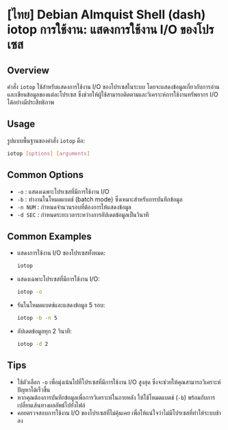 # [ไทย] Debian Almquist Shell (dash) iotop การใช้งาน: แสดงการใช้งาน I/O ของโปรเซส

## Overview
คำสั่ง `iotop` ใช้สำหรับแสดงการใช้งาน I/O ของโปรเซสในระบบ โดยจะแสดงข้อมูลเกี่ยวกับการอ่านและเขียนข้อมูลของแต่ละโปรเซส ซึ่งช่วยให้ผู้ใช้สามารถติดตามและวิเคราะห์การใช้งานทรัพยากร I/O ได้อย่างมีประสิทธิภาพ

## Usage
รูปแบบพื้นฐานของคำสั่ง `iotop` คือ:

```bash
iotop [options] [arguments]
```

## Common Options
- `-o` : แสดงเฉพาะโปรเซสที่มีการใช้งาน I/O
- `-b` : ทำงานในโหมดแบตช์ (batch mode) ซึ่งเหมาะสำหรับการบันทึกข้อมูล
- `-n NUM` : กำหนดจำนวนรอบที่ต้องการให้แสดงข้อมูล
- `-d SEC` : กำหนดระยะเวลาระหว่างการอัปเดตข้อมูลเป็นวินาที

## Common Examples
- แสดงการใช้งาน I/O ของโปรเซสทั้งหมด:
  ```bash
  iotop
  ```

- แสดงเฉพาะโปรเซสที่มีการใช้งาน I/O:
  ```bash
  iotop -o
  ```

- รันในโหมดแบตช์และแสดงข้อมูล 5 รอบ:
  ```bash
  iotop -b -n 5
  ```

- อัปเดตข้อมูลทุก 2 วินาที:
  ```bash
  iotop -d 2
  ```

## Tips
- ใช้ตัวเลือก `-o` เพื่อมุ่งเน้นไปที่โปรเซสที่มีการใช้งาน I/O สูงสุด ซึ่งจะช่วยให้คุณสามารถวิเคราะห์ปัญหาได้เร็วขึ้น
- หากคุณต้องการบันทึกข้อมูลเพื่อการวิเคราะห์ในภายหลัง ให้ใช้โหมดแบตช์ (`-b`) พร้อมกับการเปลี่ยนเส้นทางผลลัพธ์ไปยังไฟล์
- คอยตรวจสอบการใช้งาน I/O ของโปรเซสที่ไม่คุ้นเคย เพื่อให้แน่ใจว่าไม่มีโปรเซสที่ทำให้ระบบช้าลง